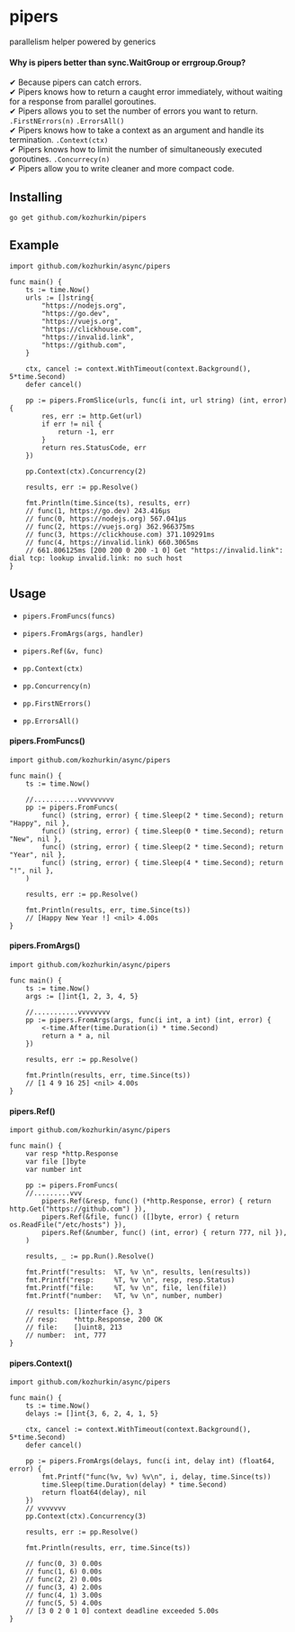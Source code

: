 # pipers

parallelism helper powered by generics

#### Why is pipers better than sync.WaitGroup or errgroup.Group?
✔ Because pipers can catch errors.\
✔ Pipers knows how to return a caught error immediately, without waiting for a response from parallel goroutines.\
✔ Pipers allows you to set the number of errors you want to return. `.FirstNErrors(n)` `.ErrorsAll()`\
✔ Pipers knows how to take a context as an argument and handle its termination. `.Context(ctx)`\
✔ Pipers knows how to limit the number of simultaneously executed goroutines. `.Concurrecy(n)`\
✔ Pipers allow you to write cleaner and more compact code.

Installing
----------

	go get github.com/kozhurkin/pipers

Example
-----

``` golang
import github.com/kozhurkin/async/pipers

func main() {
    ts := time.Now()
    urls := []string{
        "https://nodejs.org",
        "https://go.dev",
        "https://vuejs.org",
        "https://clickhouse.com",
        "https://invalid.link",
        "https://github.com",
    }

    ctx, cancel := context.WithTimeout(context.Background(), 5*time.Second)
    defer cancel()

    pp := pipers.FromSlice(urls, func(i int, url string) (int, error) {
        res, err := http.Get(url)
        if err != nil {
            return -1, err
        }
        return res.StatusCode, err
    })

    pp.Context(ctx).Concurrency(2)

    results, err := pp.Resolve()

    fmt.Println(time.Since(ts), results, err)
    // func(1, https://go.dev) 243.416µs
    // func(0, https://nodejs.org) 567.041µs
    // func(2, https://vuejs.org) 362.966375ms
    // func(3, https://clickhouse.com) 371.109291ms
    // func(4, https://invalid.link) 660.3065ms
    // 661.806125ms [200 200 0 200 -1 0] Get "https://invalid.link": dial tcp: lookup invalid.link: no such host
}
```

Usage
-----

* `pipers.FromFuncs(funcs)`
* `pipers.FromArgs(args, handler)`
* `pipers.Ref(&v, func)`

* `pp.Context(ctx)`
* `pp.Concurrency(n)`
* `pp.FirstNErrors()`
* `pp.ErrorsAll()`

#### pipers.FromFuncs()
``` golang
import github.com/kozhurkin/async/pipers

func main() {
    ts := time.Now()

    //...........vvvvvvvvv
    pp := pipers.FromFuncs(
        func() (string, error) { time.Sleep(2 * time.Second); return "Happy", nil },
        func() (string, error) { time.Sleep(0 * time.Second); return "New", nil },
        func() (string, error) { time.Sleep(2 * time.Second); return "Year", nil },
        func() (string, error) { time.Sleep(4 * time.Second); return "!", nil },
    )

    results, err := pp.Resolve()

    fmt.Println(results, err, time.Since(ts))
    // [Happy New Year !] <nil> 4.00s
}
```

#### pipers.FromArgs()
``` golang
import github.com/kozhurkin/async/pipers

func main() {
    ts := time.Now()
    args := []int{1, 2, 3, 4, 5}

    //...........vvvvvvvv
    pp := pipers.FromArgs(args, func(i int, a int) (int, error) {
        <-time.After(time.Duration(i) * time.Second)
        return a * a, nil
    })

    results, err := pp.Resolve()

    fmt.Println(results, err, time.Since(ts))
    // [1 4 9 16 25] <nil> 4.00s
}
```

#### pipers.Ref()
``` golang
import github.com/kozhurkin/async/pipers

func main() {
    var resp *http.Response
    var file []byte
    var number int

    pp := pipers.FromFuncs(
    //.........vvv
        pipers.Ref(&resp, func() (*http.Response, error) { return http.Get("https://github.com") }),
        pipers.Ref(&file, func() ([]byte, error) { return os.ReadFile("/etc/hosts") }),
        pipers.Ref(&number, func() (int, error) { return 777, nil }),
    )

    results, _ := pp.Run().Resolve()

    fmt.Printf("results:  %T, %v \n", results, len(results))
    fmt.Printf("resp:     %T, %v \n", resp, resp.Status)
    fmt.Printf("file:     %T, %v \n", file, len(file))
    fmt.Printf("number:   %T, %v \n", number, number)

    // results: []interface {}, 3
    // resp:    *http.Response, 200 OK
    // file:    []uint8, 213
    // number:  int, 777
}
```

#### pipers.Context()

``` golang
import github.com/kozhurkin/async/pipers

func main() {
    ts := time.Now()
    delays := []int{3, 6, 2, 4, 1, 5}

    ctx, cancel := context.WithTimeout(context.Background(), 5*time.Second)
    defer cancel()

    pp := pipers.FromArgs(delays, func(i int, delay int) (float64, error) {
        fmt.Printf("func(%v, %v) %v\n", i, delay, time.Since(ts))
        time.Sleep(time.Duration(delay) * time.Second)
        return float64(delay), nil
    })
    // vvvvvvv
    pp.Context(ctx).Concurrency(3)

    results, err := pp.Resolve()

    fmt.Println(results, err, time.Since(ts))

    // func(0, 3) 0.00s
    // func(1, 6) 0.00s
    // func(2, 2) 0.00s
    // func(3, 4) 2.00s
    // func(4, 1) 3.00s
    // func(5, 5) 4.00s
    // [3 0 2 0 1 0] context deadline exceeded 5.00s
}
```